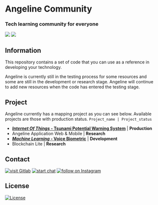 # Angeline Community
### Tech learning community for everyone
<p align="left">
    <a href="http://www.apache.org/licenses/LICENSE-2.0" alt="License">
        <img src="https://img.shields.io/github/license/priooods/AngelineCommunity?style=flat-square&logo=Apache&color=D22128" /></a>
    <a href="https://github.com/priooods/AngelineCommunity/releases/tag/1.0" alt="Release">
        <img src="https://img.shields.io/github/v/release/priooods/AngelineCommunity" /></a>
</p>

## Information

This repository contains a set of code that you can use as a reference in developing your technology. 

Angeline is currently still in the testing process for some resources and some are still in the development or research stage. Angeline will continue to add new resources when the code has entered the testing stage.


## Project 
Angeline currently has a mapping project as you can see below. Available projects are those with production status. `Project_name | Project_status`

- [***Internet Of Things* - Tsunami Potential Warning System**](https://github.com/priooods/AngelineCommunity/tree/main/IOT-Tsunami) | **Production**
- Angeline Application Web & Mobile | **Research**
- [***Machine Learning* - Voice Biometric**](https://github.com/priooods/AngelineCommunity/tree/main/ML-Voice%20Biometric) | **Development**
- Blockchain Lite | **Research**


## Contact

<p align="left">
    <a href="https://gitlab.com/priodwisembodo23">
        <img src="https://img.shields.io/badge/Visit%20on-Gitlab-important?style=social&logo=GitLab"
            alt="visit Gitlab"></a>
    <a href="https://wa.link/ll1ts4">
        <img src="https://img.shields.io/badge/chat%20me-Whatsapp-success?style=social&logo=WhatsApp"
            alt="start chat"></a>
    <a href="https://www.instagram.com/priooods">
        <img src="https://img.shields.io/badge/Follow%20me-Instagram-ff69b4?style=social&logo=Instagram"
            alt="follow on Instagram"></a>
</p>

## License

<p align="left">
    <a href="http://www.apache.org/licenses/LICENSE-2.0">
        <img src="https://img.shields.io/badge/Apache-D22128?style=for-the-badge&logo=Apache&logoColor=white"
            alt="License"></a>
</p>


